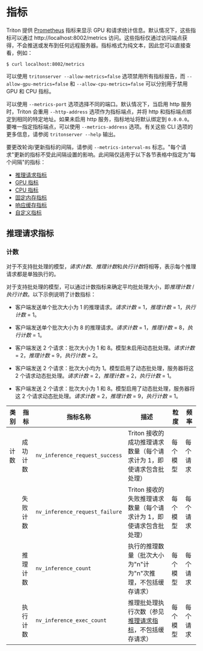 <!--
# Copyright 2018-2024, NVIDIA CORPORATION & AFFILIATES. All rights reserved.
#
# Redistribution and use in source and binary forms, with or without
# modification, are permitted provided that the following conditions
# are met:
#  * Redistributions of source code must retain the above copyright
#    notice, this list of conditions and the following disclaimer.
#  * Redistributions in binary form must reproduce the above copyright
#    notice, this list of conditions and the following disclaimer in the
#    documentation and/or other materials provided with the distribution.
#  * Neither the name of NVIDIA CORPORATION nor the names of its
#    contributors may be used to endorse or promote products derived
#    from this software without specific prior written permission.
#
# THIS SOFTWARE IS PROVIDED BY THE COPYRIGHT HOLDERS ``AS IS'' AND ANY
# EXPRESS OR IMPLIED WARRANTIES, INCLUDING, BUT NOT LIMITED TO, THE
# IMPLIED WARRANTIES OF MERCHANTABILITY AND FITNESS FOR A PARTICULAR
# PURPOSE ARE DISCLAIMED.  IN NO EVENT SHALL THE COPYRIGHT OWNER OR
# CONTRIBUTORS BE LIABLE FOR ANY DIRECT, INDIRECT, INCIDENTAL, SPECIAL,
# EXEMPLARY, OR CONSEQUENTIAL DAMAGES (INCLUDING, BUT NOT LIMITED TO,
# PROCUREMENT OF SUBSTITUTE GOODS OR SERVICES; LOSS OF USE, DATA, OR
# PROFITS; OR BUSINESS INTERRUPTION) HOWEVER CAUSED AND ON ANY THEORY
# OF LIABILITY, WHETHER IN CONTRACT, STRICT LIABILITY, OR TORT
# (INCLUDING NEGLIGENCE OR OTHERWISE) ARISING IN ANY WAY OUT OF THE USE
# OF THIS SOFTWARE, EVEN IF ADVISED OF THE POSSIBILITY OF SUCH DAMAGE.
-->

# 指标

Triton 提供 [Prometheus](https://prometheus.io/) 指标来显示 GPU 和请求统计信息。默认情况下，这些指标可以通过 http://localhost:8002/metrics 访问。这些指标仅通过访问端点获得，不会推送或发布到任何远程服务器。指标格式为纯文本，因此您可以直接查看，例如：

```
$ curl localhost:8002/metrics
```

可以使用 `tritonserver --allow-metrics=false` 选项禁用所有指标报告，而 `--allow-gpu-metrics=false` 和 `--allow-cpu-metrics=false` 可以分别用于禁用 GPU 和 CPU 指标。

可以使用 `--metrics-port` 选项选择不同的端口。默认情况下，当启用 http 服务时，Triton 会重用 `--http-address` 选项作为指标端点，并将 http 和指标端点绑定到相同的特定地址。如果未启用 http 服务，指标地址将默认绑定到 `0.0.0.0`。要唯一指定指标端点，可以使用 `--metrics-address` 选项。有关这些 CLI 选项的更多信息，请参阅 `tritonserver --help` 输出。

要更改轮询/更新指标的间隔，请参阅 `--metrics-interval-ms` 标志。"每个请求"更新的指标不受此间隔设置的影响。此间隔仅适用于以下各节表格中指定为"每个间隔"的指标：

- [推理请求指标](#推理请求指标)
- [GPU 指标](#gpu-指标)
- [CPU 指标](#cpu-指标)
- [固定内存指标](#固定内存指标)
- [响应缓存指标](#响应缓存指标)
- [自定义指标](#自定义指标)

## 推理请求指标

### 计数

对于不支持批处理的模型，*请求计数*、*推理计数*和*执行计数*将相等，表示每个推理请求都是单独执行的。

对于支持批处理的模型，可以通过计数指标来确定平均批处理大小，即*推理计数* / *执行计数*。以下示例说明了计数指标：

* 客户端发送单个批次大小为 1 的推理请求。*请求计数* = 1，*推理计数* = 1，*执行计数* = 1。

* 客户端发送单个批次大小为 8 的推理请求。*请求计数* = 1，*推理计数* = 8，*执行计数* = 1。

* 客户端发送 2 个请求：批次大小为 1 和 8。模型未启用动态批处理。*请求计数* = 2，*推理计数* = 9，*执行计数* = 2。

* 客户端发送 2 个请求：批次大小均为 1。模型启用了动态批处理，服务器将这 2 个请求动态批处理。*请求计数* = 2，*推理计数* = 2，*执行计数* = 1。

* 客户端发送 2 个请求：批次大小为 1 和 8。模型启用了动态批处理，服务器将这 2 个请求动态批处理。*请求计数* = 2，*推理计数* = 9，*执行计数* = 1。

|类别      |指标          |指标名称 |描述                            |粒度|频率    |
|--------------|----------------|------------|---------------------------|-----------|-------------|
|计数         |成功计数   |`nv_inference_request_success` |Triton 接收的成功推理请求数量（每个请求计为 1，即使请求包含批处理） |每个模型  |每个请求  |
|              |失败计数   |`nv_inference_request_failure` |Triton 接收的失败推理请求数量（每个请求计为 1，即使请求包含批处理） |每个模型  |每个请求  |
|              |推理计数 |`nv_inference_count` |执行的推理数量（批次大小为"n"计为"n"次推理，不包括缓存请求）|每个模型|每个请求|
|              |执行计数 |`nv_inference_exec_count` |推理批处理执行次数（参见[推理请求指标](#推理请求指标)，不包括缓存请求）|每个模型|每个请求|